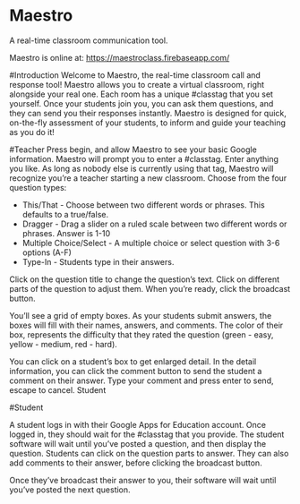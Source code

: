 # Maestro
A real-time classroom communication tool.

Maestro is online at: https://maestroclass.firebaseapp.com/

#Introduction
Welcome to Maestro, the real-time classroom call and response tool!  Maestro allows you to create a virtual classroom, right alongside your real one.  Each room has a unique #classtag that you set yourself.  Once your students join you, you can ask them questions, and they can send you their responses instantly.
Maestro is designed for quick, on-the-fly assessment of your students, to inform and guide your teaching as you do it!

#Teacher
Press begin, and allow Maestro to see your basic Google information.  Maestro will prompt you to enter a #classtag.  Enter anything you like. As long as nobody else is currently using that tag, Maestro will recognize you’re a teacher starting a new classroom.
Choose from the four question types:

- This/That - Choose between two different words or phrases.  This defaults to a true/false.
- Dragger - Drag a slider on a ruled scale between two different words or phrases.  Answer is 1-10
- Multiple Choice/Select - A multiple choice or select question with 3-6 options (A-F)
- Type-In - Students type in their answers.

Click on the question title to change the question’s text.  Click on different parts of the question to adjust them.  When you’re ready, click the broadcast button.

You’ll see a grid of empty boxes.  As your students submit answers, the boxes will fill with their names, answers, and comments.  The color of their box, represents the difficulty that they rated the question (green - easy, yellow - medium, red - hard).

You can click on a student’s box to get enlarged detail.  In the detail information, you can click the comment button to send the student a comment on their answer. Type your comment and press enter to send, escape to cancel.
Student

#Student

A student logs in with their Google Apps for Education account.  Once logged in, they should wait for the #classtag that you provide.  The student software will wait until you’ve posted a question, and then display the question.  Students can click on the question parts to answer.  They can also add comments to their answer, before clicking the broadcast button.

Once they’ve broadcast their answer to you, their software will wait until you’ve posted the next question.
